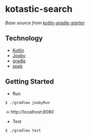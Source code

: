 # kotastic-search

*Base source from [kotlin-gradle-starter](https://github.com/jooby-project/kotlin-gradle-starter)*

## Technology

* [Kotlin](http://kotlinlang.org/)
* [Jooby](https://jooby.io/)
* [gradle](https://gradle.org/)
* [spek](http://spekframework.org/)

## Getting Started

* Run

```
$ ./gradlew joobyRun
```

→ http://localhost:8080

* Test

```
$ ./gradlew test
```
